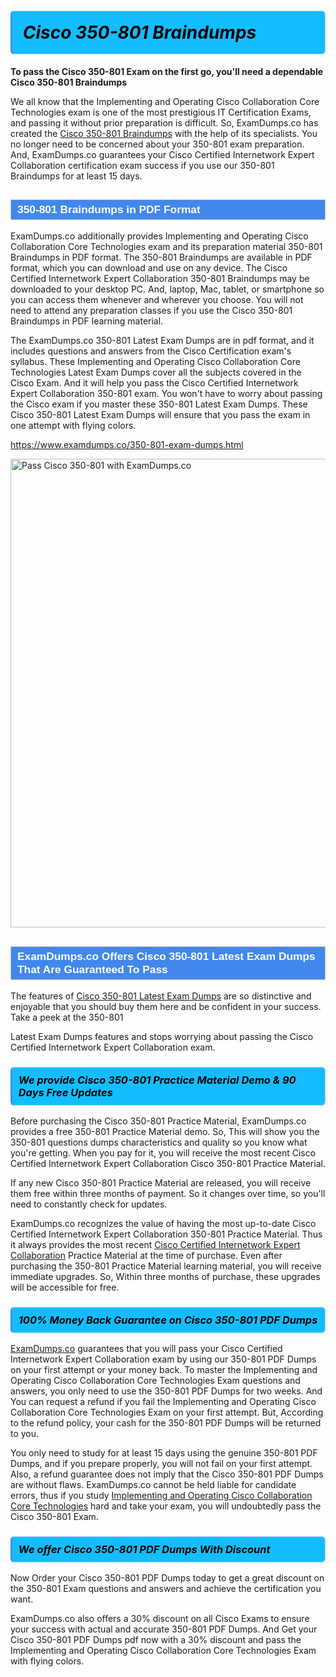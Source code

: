<h1>                <strong><span style="display: block; color: #000000; background: #14BDFF; border: 0.5px solid #AED6F1; border-left: 3px solid #3498DB; padding: .6em; border-radius: 6px;">                     <em>Cisco 350-801 <span class="exam_variation">Braindumps</span> </em>                </span></strong>            </h1>                        <p><strong>To pass the Cisco 350-801 Exam on the first go, you'll need a dependable Cisco 350-801 <span class="exam_variation">Braindumps</span></strong></p>                        <p>We all know that the Implementing and Operating Cisco Collaboration Core Technologies exam is one of the most prestigious IT Certification Exams,             and passing it without prior preparation is difficult. So, ExamDumps.co has created the <a href="https://www.examdumps.co/350-801-exam-dumps.html">Cisco 350-801 <span class="exam_variation">Braindumps</span></a> with the help of its specialists.             You no longer need to be concerned about your 350-801 exam preparation. And, ExamDumps.co guarantees your Cisco Certified Internetwork Expert Collaboration certification             exam success if you use our 350-801 <span class="exam_variation">Braindumps</span> for at least 15 days.</p>                        <h2 style="background: #4287ec; border: 1px solid #cccccc; padding: 5px 10px;">                <span style="color: #ffffff;">                    <span style="font-size: 11pt;">                        <span style="line-height: normal;">                            <span style="font-family: Calibri,sans-serif;">                                <strong>                                    <span style="font-size: 13.0pt;">350-801 <span class="exam_variation">Braindumps</span> in PDF Format</span>                                </strong>                            </span>                        </span>                    </span>                </span>            </h2>                        <p>ExamDumps.co additionally provides Implementing and Operating Cisco Collaboration Core Technologies exam and its preparation material 350-801 <span class="exam_variation">Braindumps</span> in PDF format.             The 350-801 <span class="exam_variation">Braindumps</span> are available in PDF format, which you can download and use on any device. The Cisco Certified Internetwork Expert Collaboration 350-801 <span class="exam_variation">Braindumps</span> may be downloaded             to your desktop PC. And, laptop, Mac, tablet, or smartphone so you can access them whenever and wherever you choose. You will not need to attend any preparation classes if you use             the Cisco 350-801 <span class="exam_variation">Braindumps</span> in PDF learning material. </p>                        <p>The ExamDumps.co 350-801 <span class="exam_variation2">Latest Exam Dumps</span> are in pdf format, and  it includes questions and answers from the Cisco Certification exam's syllabus. These             Implementing and Operating Cisco Collaboration Core Technologies <span class="exam_variation2">Latest Exam Dumps</span> cover all the subjects covered in the Cisco Exam. And it will help you pass the             Cisco Certified Internetwork Expert Collaboration 350-801 exam. You won't have to worry about passing the Cisco exam if you master these 350-801 <span class="exam_variation2">Latest Exam Dumps</span>.             These Cisco 350-801 <span class="exam_variation2">Latest Exam Dumps</span> will ensure that you pass the exam in one attempt with flying colors.</p>                        <p><a href="https://www.examdumps.co/350-801-exam-dumps.html">https://www.examdumps.co/350-801-exam-dumps.html</a></p>                        <p><a href="https://www.examdumps.co/"><img src="https://www.examdumps.co//images/banners/big-sale-20-percent-discount-offer-examdumps.jpg" class="postImage" alt="Pass Cisco 350-801 with ExamDumps.co" width="750"></a></p>                            <h2 style="background: #4287ec; border: 1px solid #cccccc; padding: 5px 10px;">                <span style="color: #ffffff;">                    <span style="font-size: 11pt;">                        <span style="line-height: normal;">                            <span style="font-family: Calibri,sans-serif;">                                <strong>                                    <span style="font-size: 13.0pt;">ExamDumps.co Offers Cisco 350-801 <span class="exam_variation2">Latest Exam Dumps</span> That Are Guaranteed To Pass</span>                                </strong>                            </span>                        </span>                    </span>                </span>            </h2>                        <p>The features of <a href="https://www.examdumps.co/cisco-exam-dumps.html">Cisco 350-801 <span class="exam_variation2">Latest Exam Dumps</span></a> are so distinctive and enjoyable that you should buy them here and be confident in your success. Take a peek at the 350-801</p>            <p> <span class="exam_variation2">Latest Exam Dumps</span> features and stops worrying about passing the Cisco Certified Internetwork Expert Collaboration exam.</p>                        <h3>                <strong>                    <span style="display: block; color: #000000; background: #14BDFF; border: 0.5px solid #AED6F1; border-left: 3px solid #3498DB; padding: .6em; border-radius: 6px;">                        <em>We provide Cisco 350-801 <span class="exam_variation3">Practice Material</span> Demo &amp; 90 Days Free Updates</em>                    </span>                </strong>            </h3>                        <p>Before purchasing the Cisco 350-801 <span class="exam_variation3">Practice Material</span>, ExamDumps.co provides a free 350-801 <span class="exam_variation3">Practice Material</span> demo. So, This will show you the 350-801 questions dumps             characteristics and quality so you know what you're getting. When you pay for it, you will receive the most recent             Cisco Certified Internetwork Expert Collaboration Cisco 350-801 <span class="exam_variation3">Practice Material</span>.</p>                        <p>If any new Cisco 350-801 <span class="exam_variation3">Practice Material</span> are released, you will receive them free within three months of payment.             So it changes over time, so you'll need to constantly check for updates.</p>                        <p>ExamDumps.co recognizes the value of having the most up-to-date Cisco Certified Internetwork Expert Collaboration 350-801 <span class="exam_variation3">Practice Material</span>. Thus it always provides the most recent             <a href="https://www.examdumps.co/ccie-collaboration-exam-dumps.html">Cisco Certified Internetwork Expert Collaboration</a> <span class="exam_variation3">Practice Material</span> at the time of purchase. Even after purchasing the 350-801 <span class="exam_variation3">Practice Material</span> learning material, you will receive immediate upgrades.             So, Within three months of purchase, these upgrades will be accessible for free.</p>                        <h3>                <strong>                    <span style="display: block; color: #000000; background: #14BDFF; border: 0.5px solid #AED6F1; border-left: 3px solid #3498DB; padding: .6em; border-radius: 6px;">                        <em>100% Money Back Guarantee on Cisco 350-801 <span class="exam_variation4">PDF Dumps</span></em>                    </span>                </strong>            </h3>                        <p><a href="https://www.examdumps.co/">ExamDumps.co</a> guarantees that you will pass your Cisco Certified Internetwork Expert Collaboration exam by using our 350-801 <span class="exam_variation4">PDF Dumps</span> on your first attempt or your money back.             To master the Implementing and Operating Cisco Collaboration Core Technologies Exam questions and answers, you only need to use the 350-801 <span class="exam_variation4">PDF Dumps</span> for             two weeks. And You can request a refund if you fail the Implementing and Operating Cisco Collaboration Core Technologies Exam on your first attempt. But, According to the refund policy, your cash             for the 350-801 <span class="exam_variation4">PDF Dumps</span> will be returned to you.</p>                        <p>You only need to study for at least 15 days using the genuine 350-801 <span class="exam_variation4">PDF Dumps</span>, and if you prepare properly, you will not fail on your first attempt.             Also, a refund guarantee does not imply that the Cisco 350-801 <span class="exam_variation4">PDF Dumps</span> are without flaws. ExamDumps.co cannot be held liable for candidate errors,             thus if you study <a href="https://www.examdumps.co/350-801-exam-dumps.html">Implementing and Operating Cisco Collaboration Core Technologies</a> hard and take your exam, you will undoubtedly pass the Cisco 350-801 Exam. </p>                        <h3>                <strong>                    <span style="display: block; color: #000000; background: #14BDFF; border: 0.5px solid #AED6F1; border-left: 3px solid #3498DB; padding: .6em; border-radius: 6px;">                        <em>We offer Cisco 350-801 <span class="exam_variation4">PDF Dumps</span> With Discount</em>                    </span>                </strong>            </h3>                        <p>Now Order your Cisco 350-801 <span class="exam_variation4">PDF Dumps</span> today to get a great discount on the 350-801 Exam questions and answers and achieve the certification you want.</p>                        <p>ExamDumps.co also offers a 30% discount on all Cisco Exams to ensure your success with actual and accurate 350-801 <span class="exam_variation4">PDF Dumps</span>. And Get your Cisco 350-801 <span class="exam_variation4">PDF Dumps</span>             pdf now with a 30% discount and pass the Implementing and Operating Cisco Collaboration Core Technologies Exam with flying colors.</p>                    
